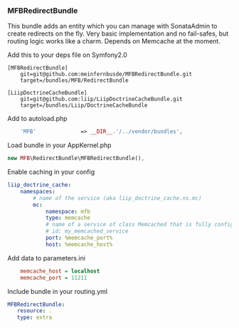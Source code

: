 ### MFBRedirectBundle

This bundle adds an entity which you can manage with SonataAdmin to create redirects on the fly.
Very basic implementation and no fail-safes, but routing logic works like a charm.
Depends on Memcache at the moment.

Add this to your deps file on Symfony2.0

```
[MFBRedirectBundle]
    git=git@github.com:meinfernbusde/MFBRedirectBundle.git
    target=/bundles/MFB/RedirectBundle

[LiipDoctrineCacheBundle]
    git=git@github.com:liip/LiipDoctrineCacheBundle.git
    target=/bundles/Liip/DoctrineCacheBundle
```

Add to autoload.php

```php
    'MFB'              => __DIR__.'/../vendor/bundles',
```
Load bundle in your AppKernel.php

```php
new MFB\RedirectBundle\MFBRedirectBundle(),
```

Enable caching in your config

```yaml
liip_doctrine_cache:
    namespaces:
        # name of the service (aka liip_doctrine_cache.ns.mc)
        mc:
            namespace: mfb
            type: memcache
            # name of a service of class Memcached that is fully configured (optional)
            # id: my_memcached_service
            port: %memcache_port%
            host: %memcache_host%
```

Add data to parameters.ini

```ini
    memcache_host = localhost
    memcache_port = 11211
```

Include bundle in your routing.yml

```yaml
MFBRedirectBundle:
   resource: .
   type: extra
```
